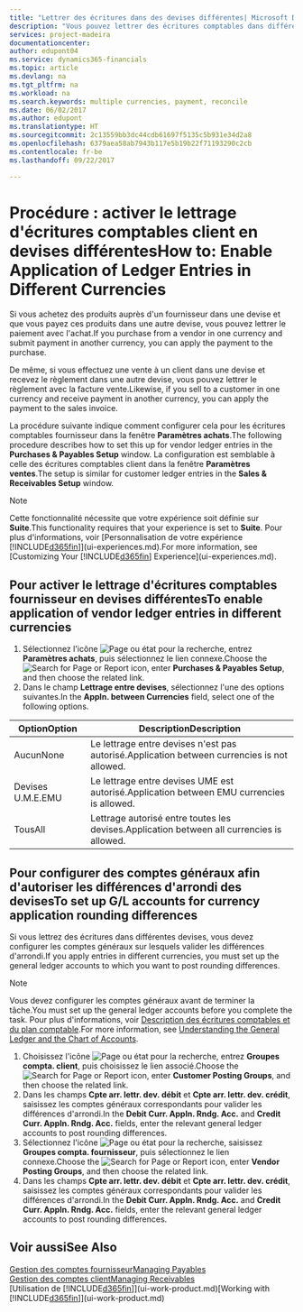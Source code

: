 ```yaml
---
title: "Lettrer des écritures dans des devises différentes| Microsoft Docs"
description: "Vous pouvez lettrer des écritures comptables dans différentes devises si vous effectuez une vente à un client dans une devise et recevez le règlement dans une autre devise."
services: project-madeira
documentationcenter: 
author: edupont04
ms.service: dynamics365-financials
ms.topic: article
ms.devlang: na
ms.tgt_pltfrm: na
ms.workload: na
ms.search.keywords: multiple currencies, payment, reconcile
ms.date: 06/02/2017
ms.author: edupont
ms.translationtype: HT
ms.sourcegitcommit: 2c13559bb3dc44cdb61697f5135c5b931e34d2a8
ms.openlocfilehash: 6379aea58ab7943b117e5b19b22f71193290c2cb
ms.contentlocale: fr-be
ms.lasthandoff: 09/22/2017

---
```

# <a name="how-to-enable-application-of-ledger-entries-in-different-currencies"></a><span data-ttu-id="58fcc-103">Procédure : activer le lettrage d'écritures comptables client en devises différentes</span><span class="sxs-lookup"><span data-stu-id="58fcc-103">How to: Enable Application of Ledger Entries in Different Currencies</span></span>
<span data-ttu-id="58fcc-104">Si vous achetez des produits auprès d'un fournisseur dans une devise et que vous payez ces produits dans une autre devise, vous pouvez lettrer le paiement avec l'achat.</span><span class="sxs-lookup"><span data-stu-id="58fcc-104">If you purchase from a vendor in one currency and submit payment in another currency, you can apply the payment to the purchase.</span></span>

<span data-ttu-id="58fcc-105">De même, si vous effectuez une vente à un client dans une devise et recevez le règlement dans une autre devise, vous pouvez lettrer le règlement avec la facture vente.</span><span class="sxs-lookup"><span data-stu-id="58fcc-105">Likewise, if you sell to a customer in one currency and receive payment in another currency, you can apply the payment to the sales invoice.</span></span>

<span data-ttu-id="58fcc-106">La procédure suivante indique comment configurer cela pour les écritures comptables fournisseur dans la fenêtre **Paramètres achats**.</span><span class="sxs-lookup"><span data-stu-id="58fcc-106">The following procedure describes how to set this up for vendor ledger entries in the **Purchases & Payables Setup** window.</span></span> <span data-ttu-id="58fcc-107">La configuration est semblable à celle des écritures comptables client dans la fenêtre **Paramètres ventes**.</span><span class="sxs-lookup"><span data-stu-id="58fcc-107">The setup is similar for customer ledger entries in the **Sales & Receivables Setup** window.</span></span>

> [!NOTE]  
>   <span data-ttu-id="58fcc-108">Cette fonctionnalité nécessite que votre expérience soit définie sur **Suite**.</span><span class="sxs-lookup"><span data-stu-id="58fcc-108">This functionality requires that your experience is set to **Suite**.</span></span> <span data-ttu-id="58fcc-109">Pour plus d'informations, voir [Personnalisation de votre expérience [!INCLUDE[d365fin](includes/d365fin_md.md)]](ui-experiences.md).</span><span class="sxs-lookup"><span data-stu-id="58fcc-109">For more information, see [Customizing Your [!INCLUDE[d365fin](includes/d365fin_md.md)] Experience](ui-experiences.md).</span></span>

## <a name="to-enable-application-of-vendor-ledger-entries-in-different-currencies"></a><span data-ttu-id="58fcc-110">Pour activer le lettrage d'écritures comptables fournisseur en devises différentes</span><span class="sxs-lookup"><span data-stu-id="58fcc-110">To enable application of vendor ledger entries in different currencies</span></span>
1. <span data-ttu-id="58fcc-111">Sélectionnez l'icône ![Page ou état pour la recherche](media/ui-search/search_small.png "icône Page ou état pour la recherche"), entrez **Paramètres achats**, puis sélectionnez le lien connexe.</span><span class="sxs-lookup"><span data-stu-id="58fcc-111">Choose the ![Search for Page or Report](media/ui-search/search_small.png "Search for Page or Report icon") icon, enter **Purchases & Payables Setup**, and then choose the related link.</span></span>
2. <span data-ttu-id="58fcc-112">Dans le champ **Lettrage entre devises**, sélectionnez l'une des options suivantes.</span><span class="sxs-lookup"><span data-stu-id="58fcc-112">In the **Appln. between Currencies** field, select one of the following options.</span></span>

| <span data-ttu-id="58fcc-113">Option</span><span class="sxs-lookup"><span data-stu-id="58fcc-113">Option</span></span> | <span data-ttu-id="58fcc-114">Description</span><span class="sxs-lookup"><span data-stu-id="58fcc-114">Description</span></span> |
| --- | --- |
| <span data-ttu-id="58fcc-115">Aucun</span><span class="sxs-lookup"><span data-stu-id="58fcc-115">None</span></span> |<span data-ttu-id="58fcc-116">Le lettrage entre devises n'est pas autorisé.</span><span class="sxs-lookup"><span data-stu-id="58fcc-116">Application between currencies is not allowed.</span></span> |
| <span data-ttu-id="58fcc-117">Devises U.M.E.</span><span class="sxs-lookup"><span data-stu-id="58fcc-117">EMU</span></span> |<span data-ttu-id="58fcc-118">Le lettrage entre devises UME est autorisé.</span><span class="sxs-lookup"><span data-stu-id="58fcc-118">Application between EMU currencies is allowed.</span></span> |
| <span data-ttu-id="58fcc-119">Tous</span><span class="sxs-lookup"><span data-stu-id="58fcc-119">All</span></span> |<span data-ttu-id="58fcc-120">Lettrage autorisé entre toutes les devises.</span><span class="sxs-lookup"><span data-stu-id="58fcc-120">Application between all currencies is allowed.</span></span> |

## <a name="to-set-up-gl-accounts-for-currency-application-rounding-differences"></a><span data-ttu-id="58fcc-121">Pour configurer des comptes généraux afin d'autoriser les différences d'arrondi des devises</span><span class="sxs-lookup"><span data-stu-id="58fcc-121">To set up G/L accounts for currency application rounding differences</span></span>  
<span data-ttu-id="58fcc-122">Si vous lettrez des écritures dans différentes devises, vous devez configurer les comptes généraux sur lesquels valider les différences d'arrondi.</span><span class="sxs-lookup"><span data-stu-id="58fcc-122">If you apply entries in different currencies, you must set up the general ledger accounts to which you want to post rounding differences.</span></span>  
  
> [!NOTE]  
>  <span data-ttu-id="58fcc-123">Vous devez configurer les comptes généraux avant de terminer la tâche.</span><span class="sxs-lookup"><span data-stu-id="58fcc-123">You must set up the general ledger accounts before you complete the task.</span></span> <span data-ttu-id="58fcc-124">Pour plus d'informations, voir [Description des écritures comptables et du plan comptable](finance-general-ledger.md).</span><span class="sxs-lookup"><span data-stu-id="58fcc-124">For more information, see [Understanding the General Ledger and the Chart of Accounts](finance-general-ledger.md).</span></span> 
  
1. <span data-ttu-id="58fcc-125">Choisissez l'icône ![Page ou état pour la recherche](media/ui-search/search_small.png "icône Page ou état pour la recherche"), entrez **Groupes compta. client**, puis choisissez le lien associé.</span><span class="sxs-lookup"><span data-stu-id="58fcc-125">Choose the ![Search for Page or Report](media/ui-search/search_small.png "Search for Page or Report icon") icon, enter **Customer Posting Groups**, and then choose the related link.</span></span>  
2. <span data-ttu-id="58fcc-126">Dans les champs **Cpte arr. lettr. dev. débit** et **Cpte arr. lettr. dev. crédit**, saisissez les comptes généraux correspondants pour valider les différences d'arrondi.</span><span class="sxs-lookup"><span data-stu-id="58fcc-126">In the **Debit Curr. Appln. Rndg. Acc.** and **Credit Curr. Appln. Rndg. Acc.** fields, enter the relevant general ledger accounts to post rounding differences.</span></span>  
3. <span data-ttu-id="58fcc-127">Sélectionnez l'icône ![Page ou état pour la recherche](media/ui-search/search_small.png "Page ou état pour la recherche"), saisissez **Groupes compta. fournisseur**, puis sélectionnez le lien connexe.</span><span class="sxs-lookup"><span data-stu-id="58fcc-127">Choose the ![Search for Page or Report](media/ui-search/search_small.png "Search for Page or Report icon") icon, enter **Vendor Posting Groups**, and then choose the related link.</span></span>  
4. <span data-ttu-id="58fcc-128">Dans les champs **Cpte arr. lettr. dev. débit** et **Cpte arr. lettr. dev. crédit**, saisissez les comptes généraux correspondants pour valider les différences d'arrondi.</span><span class="sxs-lookup"><span data-stu-id="58fcc-128">In the **Debit Curr. Appln. Rndg. Acc.** and **Credit Curr. Appln. Rndg. Acc.** fields, enter the relevant general ledger accounts to post rounding differences.</span></span>  

## <a name="see-also"></a><span data-ttu-id="58fcc-129">Voir aussi</span><span class="sxs-lookup"><span data-stu-id="58fcc-129">See Also</span></span>
[<span data-ttu-id="58fcc-130">Gestion des comptes fournisseur</span><span class="sxs-lookup"><span data-stu-id="58fcc-130">Managing Payables</span></span>](payables-manage-payables.md)  
[<span data-ttu-id="58fcc-131">Gestion des comptes client</span><span class="sxs-lookup"><span data-stu-id="58fcc-131">Managing Receivables</span></span>](receivables-manage-receivables.md)  
<span data-ttu-id="58fcc-132">[Utilisation de [!INCLUDE[d365fin](includes/d365fin_md.md)]](ui-work-product.md)</span><span class="sxs-lookup"><span data-stu-id="58fcc-132">[Working with [!INCLUDE[d365fin](includes/d365fin_md.md)]](ui-work-product.md)</span></span>

